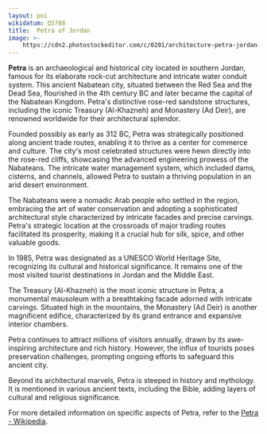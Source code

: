 ```yaml
---
layout: poi
wikidatum: Q5788
title:  Petra of Jordan
image: >- 
    https://cdn2.photostockeditor.com/c/0201/architecture-petra-jordan-during-daytime-building-building-image.jpg
---
```

<p><strong>Petra</strong> is an archaeological and historical city located in southern Jordan, famous for its elaborate rock-cut architecture and intricate water conduit system. This ancient Nabatean city, situated between the Red Sea and the Dead Sea, flourished in the 4th century BC and later became the capital of the Nabatean Kingdom. Petra's distinctive rose-red sandstone structures, including the iconic Treasury (Al-Khazneh) and Monastery (Ad Deir), are renowned worldwide for their architectural splendor.</p>

<p>Founded possibly as early as 312 BC, Petra was strategically positioned along ancient trade routes, enabling it to thrive as a center for commerce and culture. The city's most celebrated structures were hewn directly into the rose-red cliffs, showcasing the advanced engineering prowess of the Nabateans. The intricate water management system, which included dams, cisterns, and channels, allowed Petra to sustain a thriving population in an arid desert environment.</p>

<p>The Nabateans were a nomadic Arab people who settled in the region, embracing the art of water conservation and adopting a sophisticated architectural style characterized by intricate facades and precise carvings. Petra's strategic location at the crossroads of major trading routes facilitated its prosperity, making it a crucial hub for silk, spice, and other valuable goods.</p>

<p>In 1985, Petra was designated as a UNESCO World Heritage Site, recognizing its cultural and historical significance. It remains one of the most visited tourist destinations in Jordan and the Middle East.</p>

<p>The Treasury (Al-Khazneh) is the most iconic structure in Petra, a monumental mausoleum with a breathtaking facade adorned with intricate carvings. Situated high in the mountains, the Monastery (Ad Deir) is another magnificent edifice, characterized by its grand entrance and expansive interior chambers.</p>

<p>Petra continues to attract millions of visitors annually, drawn by its awe-inspiring architecture and rich history. However, the influx of tourists poses preservation challenges, prompting ongoing efforts to safeguard this ancient city.</p>

<p>Beyond its architectural marvels, Petra is steeped in history and mythology. It is mentioned in various ancient texts, including the Bible, adding layers of cultural and religious significance.</p>

<p>For more detailed information on specific aspects of Petra, refer to the <a href="https://en.wikipedia.org/wiki/Petra">Petra - Wikipedia</a>.</p>
